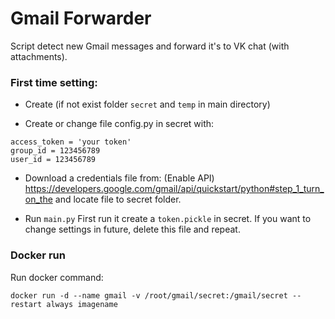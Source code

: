 # Gmail Forwarder
Script detect new Gmail messages and forward it's to VK chat (with attachments).

### First time setting:
+ Create (if not exist folder ```secret``` and ``temp`` in main directory)

+ Create or change file config.py in secret with:
```
access_token = 'your token'
group_id = 123456789
user_id = 123456789
```

+ Download a credentials file from: (Enable API)
https://developers.google.com/gmail/api/quickstart/python#step_1_turn_on_the
and locate file to secret folder.

+ Run ```main.py``` First run it create a ```token.pickle``` in secret.
If you want to change settings in future, delete this file and repeat.

### Docker run

Run docker command:

```
docker run -d --name gmail -v /root/gmail/secret:/gmail/secret --restart always imagename
```
